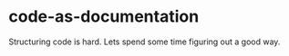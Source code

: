 code-as-documentation
=====================

Structuring code is hard. Lets spend some time figuring out a good way.
